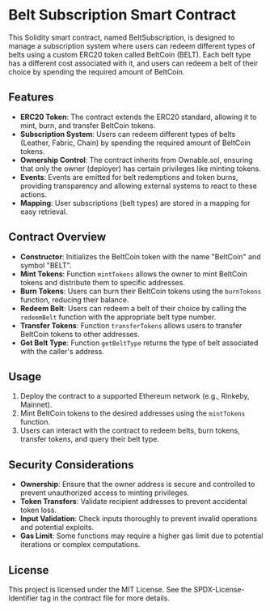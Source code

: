 # Belt Subscription Smart Contract

This Solidity smart contract, named BeltSubscription, is designed to manage a subscription system where users can redeem different types of belts using a custom ERC20 token called BeltCoin (BELT). Each belt type has a different cost associated with it, and users can redeem a belt of their choice by spending the required amount of BeltCoin.

## Features

- **ERC20 Token**: The contract extends the ERC20 standard, allowing it to mint, burn, and transfer BeltCoin tokens.
- **Subscription System**: Users can redeem different types of belts (Leather, Fabric, Chain) by spending the required amount of BeltCoin tokens.
- **Ownership Control**: The contract inherits from Ownable.sol, ensuring that only the owner (deployer) has certain privileges like minting tokens.
- **Events**: Events are emitted for belt redemptions and token burns, providing transparency and allowing external systems to react to these actions.
- **Mapping**: User subscriptions (belt types) are stored in a mapping for easy retrieval.

## Contract Overview

- **Constructor**: Initializes the BeltCoin token with the name "BeltCoin" and symbol "BELT".
- **Mint Tokens**: Function `mintTokens` allows the owner to mint BeltCoin tokens and distribute them to specific addresses.
- **Burn Tokens**: Users can burn their BeltCoin tokens using the `burnTokens` function, reducing their balance.
- **Redeem Belt**: Users can redeem a belt of their choice by calling the `redeemBelt` function with the appropriate belt type number.
- **Transfer Tokens**: Function `transferTokens` allows users to transfer BeltCoin tokens to other addresses.
- **Get Belt Type**: Function `getBeltType` returns the type of belt associated with the caller's address.

## Usage

1. Deploy the contract to a supported Ethereum network (e.g., Rinkeby, Mainnet).
2. Mint BeltCoin tokens to the desired addresses using the `mintTokens` function.
3. Users can interact with the contract to redeem belts, burn tokens, transfer tokens, and query their belt type.

## Security Considerations

- **Ownership**: Ensure that the owner address is secure and controlled to prevent unauthorized access to minting privileges.
- **Token Transfers**: Validate recipient addresses to prevent accidental token loss.
- **Input Validation**: Check inputs thoroughly to prevent invalid operations and potential exploits.
- **Gas Limit**: Some functions may require a higher gas limit due to potential iterations or complex computations.

## License

This project is licensed under the MIT License. See the SPDX-License-Identifier tag in the contract file for more details.

